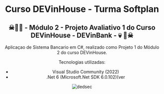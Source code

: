 <div align="center">
  <h1>Curso DEVinHouse - Turma Softplan</h1>
  <h2>&#9760;&#129327;&#128128; - Módulo 2 - Projeto Avaliativo 1 do Curso DEVinHouse - DEVinBank - &#128128;	&#129327;&#9760;</h2>
  
  <p>Aplicaçao de Sistema Bancario em C#, realizado como Projeto 1 do Módulo 2 do curso DEVinHouse.</p>
  
  <p>Tecnologias utilizadas: </p>
  <ul>
    <li>Visual Studio Community (2022)</li>
    <li>.Net 6 (Microsoft.Net SDK 6.0.102)(ver</li>
  </ul>  

  ![dedsec](https://user-images.githubusercontent.com/93289348/156792420-79eb37a3-4906-4ce1-9209-be72ec776ba8.gif)
</div>
